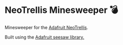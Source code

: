 # NeoTrellis Minesweeper 💣

Minesweeper for the [Adafruit NeoTrellis](https://www.adafruit.com/product/3954).

Built using the [Adafruit seesaw library.](https://github.com/adafruit/Adafruit_Seesaw)